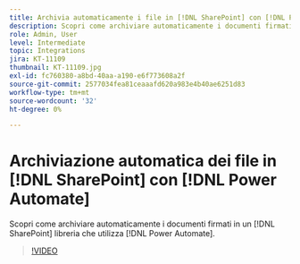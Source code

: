 ```yaml
---
title: Archivia automaticamente i file in [!DNL SharePoint] con [!DNL Power Automate]
description: Scopri come archiviare automaticamente i documenti firmati in un [!DNL SharePoint] libreria che utilizza [!DNL Power Automate]
role: Admin, User
level: Intermediate
topic: Integrations
jira: KT-11109
thumbnail: KT-11109.jpg
exl-id: fc760380-a8bd-40aa-a190-e6f773608a2f
source-git-commit: 2577034fea81ceaaafd620a983e4b40ae6251d83
workflow-type: tm+mt
source-wordcount: '32'
ht-degree: 0%

---
```


# Archiviazione automatica dei file in [!DNL SharePoint] con [!DNL Power Automate]

Scopri come archiviare automaticamente i documenti firmati in un [!DNL SharePoint] libreria che utilizza [!DNL Power Automate].

>[!VIDEO](https://video.tv.adobe.com/v/3409121?quality=12&learn=on&hidetitle=true)
